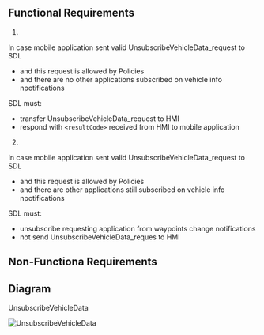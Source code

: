 ## Functional Requirements

1.
In case mobile application sent valid UnsubscribeVehicleData_request to SDL
- and this request is allowed by Policies
- and there are no other applications subscribed on vehicle info npotifications

SDL must: 
- transfer UnsubscribeVehicleData_request to HMI
- respond with `<resultCode>` received from HMI to mobile application

2.
In case mobile application sent valid UnsubscribeVehicleData_request to SDL
- and this request is allowed by Policies
- and there are other applications still subscribed on vehicle info npotifications

SDL must: 
- unsubscribe requesting application from waypoints change notifications
- not send UnsubscribeVehicleData_reques to HMI

## Non-Functiona Requirements

## Diagram

UnsubscribeVehicleData

![UnsubscribeVehicleData](.png)
